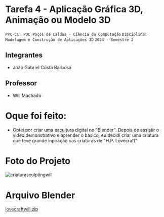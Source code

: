 # Tarefa 4 - Aplicação Gráfica 3D, Animação ou Modelo 3D

`PPC-CC: PUC Poços de Caldas - Ciência da Computação`
`Disciplina: Modelagem e Construção de Aplicações 3D`
`2024 - Semestre 2`

## Integrantes

- João Gabriel Costa Barbosa

## Professor

- Will Machado

# Oque foi feito:

- Optei por criar uma escultura digital no "Blender". Depois de assistir o video demonstrativo e aprender o basico, eu decidi criar uma criatura que teve grande inpiração nas criaturas de "H.P. Lovecraft"

# Foto do Projeto

![criaturasculptingwill](https://github.com/ICEI-PUC-Minas-PPC-CC/ppc-cc-2024-1-mod3d-manha-joao-gabriel/assets/162129223/a24c8b62-9009-4e1f-b3c3-383aa5008524)

# Arquivo Blender

[lovecraftwill.zip](https://github.com/user-attachments/files/15946688/lovecraftwill.zip)
